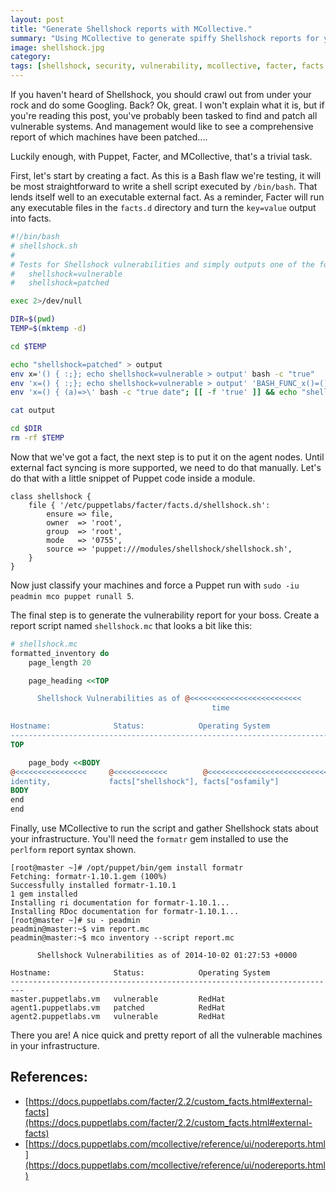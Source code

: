 ```yaml
---
layout: post
title: "Generate Shellshock reports with MCollective."
summary: "Using MCollective to generate spiffy Shellshock reports for your boss"
image: shellshock.jpg
category:
tags: [shellshock, security, vulnerability, mcollective, facter, facts.d]
---
```

If you haven't heard of Shellshock, you should crawl out from under your rock
and do some Googling. Back? Ok, great. I won't explain what it is, but if you're
reading this post, you've probably been tasked to find and patch all vulnerable
systems. And management would like to see a comprehensive report of which
machines have been patched....

Luckily enough, with Puppet, Facter, and MCollective, that's a trivial task.

First, let's start by creating a fact. As this is a Bash flaw we're testing, it
will be most straightforward to write a shell script executed by `/bin/bash`. That
lends itself well to an executable external fact. As a reminder, Facter will run
any executable files in the `facts.d` directory and turn the `key=value` output
into facts.

``` bash
#!/bin/bash
# shellshock.sh
#
# Tests for Shellshock vulnerabilities and simply outputs one of the following
#   shellshock=vulnerable
#   shellshock=patched

exec 2>/dev/null

DIR=$(pwd)
TEMP=$(mktemp -d)

cd $TEMP

echo "shellshock=patched" > output
env x='() { :;}; echo shellshock=vulnerable > output' bash -c "true"
env 'x=() { :;}; echo shellshock=vulnerable > output' 'BASH_FUNC_x()=() { :;}; echo shellshock=vulnerable > output' bash -c "true"
env 'x=() { (a)=>\' bash -c "true date"; [[ -f 'true' ]] && echo "shellshock=vulnerable" > output

cat output

cd $DIR
rm -rf $TEMP
```

Now that we've got a fact, the next step is to put it on the agent nodes. Until
external fact syncing is more supported, we need to do that manually. Let's do
that with a little snippet of Puppet code inside a module.

```
class shellshock {
    file { '/etc/puppetlabs/facter/facts.d/shellshock.sh':
        ensure => file,
        owner  => 'root',
        group  => 'root',
        mode   => '0755',
        source => 'puppet:///modules/shellshock/shellshock.sh',
    }
}
```

Now just classify your machines and force a Puppet run with `sudo -iu peadmin mco puppet runall 5`.

The final step is to generate the vulnerability report for your boss. Create a
report script named `shellshock.mc` that looks a bit like this:

``` perl
# shellshock.mc
formatted_inventory do
    page_length 20

    page_heading <<TOP

      Shellshock Vulnerabilities as of @<<<<<<<<<<<<<<<<<<<<<<<<<
                                             time

Hostname:              Status:            Operating System
-------------------------------------------------------------------------
TOP

    page_body <<BODY
@<<<<<<<<<<<<<<<<     @<<<<<<<<<<<<        @<<<<<<<<<<<<<<<<<<<<<<<<<<<<<<<<
identity,             facts["shellshock"], facts["osfamily"]
BODY
end
end
```

Finally, use MCollective to run the script and gather Shellshock stats about
your infrastructure. You'll need the `formatr` gem installed to use the `perlform`
report syntax shown.

```
[root@master ~]# /opt/puppet/bin/gem install formatr
Fetching: formatr-1.10.1.gem (100%)
Successfully installed formatr-1.10.1
1 gem installed
Installing ri documentation for formatr-1.10.1...
Installing RDoc documentation for formatr-1.10.1...
[root@master ~]# su - peadmin
peadmin@master:~$ vim report.mc
peadmin@master:~$ mco inventory --script report.mc

      Shellshock Vulnerabilities as of 2014-10-02 01:27:53 +0000

Hostname:              Status:            Operating System
-------------------------------------------------------------------------
master.puppetlabs.vm   vulnerable         RedHat
agent1.puppetlabs.vm   patched            RedHat
agent2.puppetlabs.vm   vulnerable         RedHat
```

There you are! A nice quick and pretty report of all the vulnerable machines in
your infrastructure.

## References:

* [https://docs.puppetlabs.com/facter/2.2/custom_facts.html#external-facts](https://docs.puppetlabs.com/facter/2.2/custom_facts.html#external-facts)
* [https://docs.puppetlabs.com/mcollective/reference/ui/nodereports.html](https://docs.puppetlabs.com/mcollective/reference/ui/nodereports.html)
